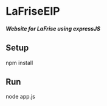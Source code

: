 # LaFriseEIP
##### Website for LaFrise using expressJS 

Setup 
-----

npm install

Run
------

node app.js
